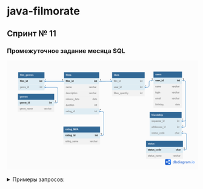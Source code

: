# java-filmorate
## Спринт № 11
### Промежуточное задание месяца SQL
![filmorate_db](src/main/assets/images/filmorate_db.png)

<details><summary>Примеры запросов:</summary>  
  
1. _Получение списка всех пользователей:_  
SELECT *  
FROM users  
2. _Получение пользователя по id = 1:_  
SELECT *  
FROM users  
WHERE user_id=1  
3. _Получение списка всех фильмов:_  
SELECT *  
FROM films  
4. _Получение фильма по id =1:_  
SELECT *  
FROM films  
WHERE film_id=1
  
  </details>
